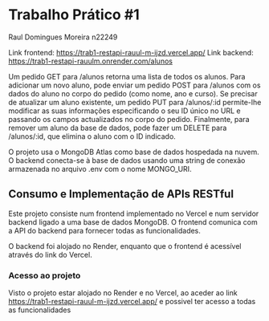 # Trabalho Prático #1

Raul Domingues Moreira n22249

Link frontend: https://trab1-restapi-rauul-m-ijzd.vercel.app/
Link backend: https://trab1-restapi-rauulm.onrender.com/alunos

Um pedido GET para /alunos retorna uma lista de todos os alunos. Para adicionar um novo aluno,  pode enviar um pedido POST para /alunos com os dados do aluno no corpo do pedido (como nome, ano e curso). Se precisar de atualizar um aluno existente, um pedido PUT para /alunos/:id permite-lhe modificar as suas informações especificando o seu ID único no URL e passando os campos actualizados no corpo do pedido. Finalmente, para remover um aluno da base de dados, pode fazer um DELETE para /alunos/:id, que elimina o aluno com o ID indicado.

O projeto usa o MongoDB Atlas como base de dados hospedada na nuvem. O backend conecta-se à base de dados usando uma string de conexão armazenada no arquivo .env com o nome MONGO_URI.

## Consumo e Implementação de APIs RESTful

Este projeto consiste num frontend implementado no Vercel e num servidor backend ligado a uma base de dados MongoDB. O frontend comunica com a API do backend para fornecer todas as funcionalidades.

O backend foi alojado no Render, enquanto que o frontend é acessível através do link do Vercel.

### Acesso ao projeto

Visto o projeto estar alojado no Render e no Vercel, ao aceder ao link https://trab1-restapi-rauul-m-ijzd.vercel.app/ e possivel ter acesso a todas as funcionalidades